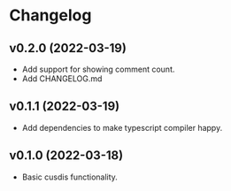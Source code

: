 # Changelog

## v0.2.0 (2022-03-19)

- Add support for showing comment count.
- Add CHANGELOG.md

## v0.1.1 (2022-03-19)

- Add dependencies to make typescript compiler happy.

## v0.1.0 (2022-03-18)

- Basic cusdis functionality.
